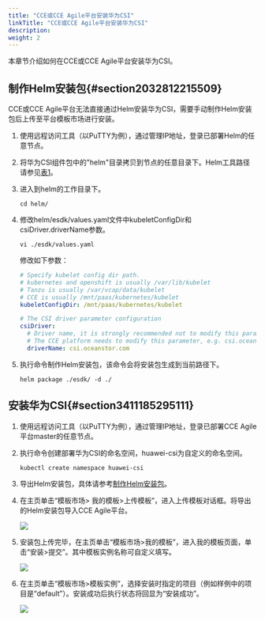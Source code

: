 ```yaml
---
title: "CCE或CCE Agile平台安装华为CSI"
linkTitle: "CCE或CCE Agile平台安装华为CSI"
description: 
weight: 2
---
```


本章节介绍如何在CCE或CCE Agile平台安装华为CSI。

## 制作Helm安装包{#section2032812215509}

CCE或CCE Agile平台无法直接通过Helm安装华为CSI，需要手动制作Helm安装包后上传至平台模板市场进行安装。

1.  使用远程访问工具（以PuTTY为例），通过管理IP地址，登录已部署Helm的任意节点。
2.  将华为CSI组件包中的"helm"目录拷贝到节点的任意目录下。Helm工具路径请参见[表1](/docs/installation-and-deployment/installation-preparations/downloading-the-huawei-csi-software-package#zh-cn_topic_0150885197_table17200162435412)。
3.  进入到helm的工作目录下。

    ```
    cd helm/
    ```

4.  修改helm/esdk/values.yaml文件中kubeletConfigDir和csiDriver.driverName参数。

    ```
    vi ./esdk/values.yaml
    ```

    修改如下参数：

    ```yaml
    # Specify kubelet config dir path.
    # kubernetes and openshift is usually /var/lib/kubelet
    # Tanzu is usually /var/vcap/data/kubelet
    # CCE is usually /mnt/paas/kubernetes/kubelet
    kubeletConfigDir: /mnt/paas/kubernetes/kubelet
    
    # The CSI driver parameter configuration
    csiDriver:
      # Driver name, it is strongly recommended not to modify this parameter
      # The CCE platform needs to modify this parameter, e.g. csi.oceanstor.com
      driverName: csi.oceanstor.com
    ```

5.  执行命令制作Helm安装包，该命令会将安装包生成到当前路径下。

    ```
    helm package ./esdk/ -d ./
    ```

## 安装华为CSI{#section3411185295111}

1.  使用远程访问工具（以PuTTY为例），通过管理IP地址，登录已部署CCE Agile平台master的任意节点。
2.  执行命令创建部署华为CSI的命名空间，huawei-csi为自定义的命名空间。

    ```
    kubectl create namespace huawei-csi
    ```

3.  导出Helm安装包，具体请参考[制作Helm安装包](#section2032812215509)。
4.  在主页单击“模板市场\> 我的模板\>上传模板”，进入上传模板对话框。将导出的Helm安装包导入CCE Agile平台。

    ![](/css-docs/figures/上传模板-ch.png)

5.  安装包上传完毕，在主页单击“模板市场\>我的模板”，进入我的模板页面，单击“安装\>提交”。其中模板实例名称可自定义填写。

    ![](/css-docs/figures/安装csi中文.png)

6.  在主页单击“模板市场\>模板实例”，选择安装时指定的项目（例如样例中的项目是“default”）。安装成功后执行状态将回显为“安装成功”。

    ![](/css-docs/figures/安装结果-ch.png)

